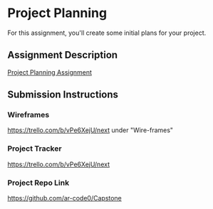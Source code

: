 # Project Planning
For this assignment, you'll create some initial plans for your project.

## Assignment Description
[Project Planning Assignment](https://education.launchcode.org/liftoff/modules/assignments/project-planning)

## Submission Instructions

### Wireframes
https://trello.com/b/vPe6XejU/next
under "Wire-frames"

### Project Tracker
https://trello.com/b/vPe6XejU/next

### Project Repo Link
https://github.com/ar-code0/Capstone

